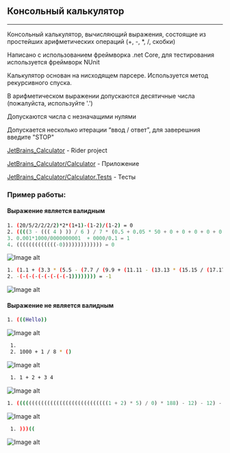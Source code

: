 Консольный калькулятор
---
***
Консольный калькулятор, вычисляющий выражения, состоящие из простейших арифметических операций (+, -, *, /, скобки)

Написано с использованием фреймворка .net Core, для тестирования используется фреймворк NUnit 

Калькулятор основан на нисходящем парсере. Используется метод рекурсивного спуска.

В арифметическом выражении допускаются десятичные числа (пожалуйста, используйте '.')

Допускаются числа с незначащими нулями

Допускается несколько итерации “ввод / ответ”, для заверешния введите "STOP"

[JetBrains_Calculator](https://github.com/FadeevSergey/ARITHMETIC_EXPRESSION_SOLVER/tree/master/JetBrains_Calculator "Rider project") - Rider project

[JetBrains_Calculator/Calculator](https://github.com/FadeevSergey/ARITHMETIC_EXPRESSION_SOLVER/tree/master/JetBrains_Calculator/Calculator "Код приложения") - Приложение

[JetBrains_Calculator/Calculator.Tests](https://github.com/FadeevSergey/ARITHMETIC_EXPRESSION_SOLVER/tree/master/JetBrains_Calculator/Calculator "Код тестов") - Тесты

### Пример работы:
#### Выражение является валидным
```sh
1. (20/5/2/2/2/2)*2*(1+1)-(1-2)/(1-2) = 0
2. ((((3 - ((( 4 ) )) / 6 ) / 7 * (0.5 + 0.05 * 50 + 0 + 0 + 0 + 0 + 0 + 0.001 - 0.0001 * ((0.5 + 1.5) * 1 / 0.0002) - 0.001)))) = 0.(6)
3. 0.001*1000/0000000001  + 0000/0.1 = 1
4. (((((((((((((-0))))))))))))) = 0
```
![Image alt](https://sun9-53.userapi.com/c858416/v858416202/1ef986/cJWE1hj1aKQ.jpg)
```sh
1. (1.1 + (3.3 * (5.5 - (7.7 / (9.9 + (11.11 - (13.13 * (15.15 / (17.17) - 16.16) + 14.14) / 12.12) * 10.1) * 8.8) + 6.6) / 4.4) - 2.2) = 7.791859
2. -(-(-(-(-(-(-(-(-1)))))))) = -1
```
![Image alt](https://sun9-10.userapi.com/c858416/v858416202/1ef9a0/cmR1IIQ8Ufk.jpg)

#### Выражение не является валидным
```sh
1. (((Hello))
```
![Image alt](https://sun9-72.userapi.com/c858416/v858416119/1eec47/nQXj3ZHs_UU.jpg)
```sh
 1.
 2. 1000 + 1 / 8 * ()
```
![Image alt](https://sun9-59.userapi.com/c858416/v858416119/1eec4f/z-ChwJISwFY.jpg)
```sh
 1. 1 + 2 + 3 4
```
![Image alt](https://sun9-64.userapi.com/c858416/v858416119/1eec56/d5C_JFIdI50.jpg)
```sh
1. ((((((((((((((((((((((((((((((1 + 2) * 5) / 0) * 188) - 12) - 12) - 13) - 7777))))))))) - 4.5 * (3.4 / (222 + (-222)))) - 1.234))))) + 1.2340.001))))))
```
![Image alt](https://psv4.userapi.com/c856416/u2000038421/docs/d4/a38ab8a6062e/file.jpg?extra=DRxme0ZtLt7A_MYiZk-Xr3upa7n1TjNDWCxSkwlNmSzuU1uCzuNsk_OEfdfal4yELikBad35t8pklLQU7B9dGi5whm80-IPwy8iLSwix0krZaE4OjtfPG-iDuYKNZZfM4K6keIeXad1IT_s1zy4hdlqdKac)
```sh
 1. )))((
```
![Image alt](https://sun9-66.userapi.com/c858416/v858416202/1ef98d/1taLpX6byas.jpg)

